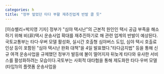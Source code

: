 ```yaml
---
categories: h
title: "정부 엎었던 타다 부활 재추진업계 반발 클 듯"
---
```

[이슈밸리=박지영 기자] 정부가 "심야 택시난"의 근본적 원인인 택시 공급 부족을 해소하기 위해 비(非)택시 운송사업 확대를 재추진하기로 해 관련 업계의 반발이 예상된다. 국토교통부는 타다·우버 모델 활성화, 실시간 호출형 심야버스 도입, 심야 택시 호출료 인상 등이 포함된 "심야 택시난 완화 대책"을 4일 발표했다."타다금지법" 등을 통해 신규 여객 운송사업을 규제했던 정부가 발등에 불이 떨어지자 뒤늦게 타다와 유사한 서비스를 활성화하려는 모습이다.국토부는 사회적 대타협을 통해 제도화한 타다·우버 모델(타입1)의 플랫폼 운송사업을